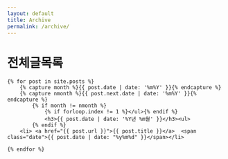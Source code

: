 ```yaml
---
layout: default
title: Archive
permalink: /archive/
---
```



<h1>전체글목록</h1>

<div class="archive-page">
    <!-- from http://www.mitsake.net/2012/04/archives-in-jekyll/ -->

    {% for post in site.posts %}
        {% capture month %}{{ post.date | date: '%m%Y' }}{% endcapture %}
        {% capture nmonth %}{{ post.next.date | date: '%m%Y' }}{% endcapture %}
            {% if month != nmonth %}
                {% if forloop.index != 1 %}</ul>{% endif %}
                <h3>{{ post.date | date: '%Y년 %m월' }}</h3><ul>
            {% endif %}
        <li> <a href="{{ post.url }}">{{ post.title }}</a>  <span class="date">{{ post.date | date: "%y%m%d" }}</span></li>

    {% endfor %}
